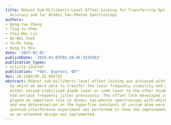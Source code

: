 ```yaml
---
title: Robust Sub-Millihertz-Level Offset Locking for Transferring Optical Frequency
  Accuracy and for Atomic Two-Photon Spectroscopy
authors:
- Wang-Yau Cheng
- Ting-Ju Chen
- Chia-Wei Lin
- Bo-Wei Chen
- Ya-Po Yang
- Hung Yi Hsu
date: '2017-02-01'
publishDate: '2025-01-03T02:26:45.331936Z'
publication_types:
- article-journal
publication: '*Opt. Express, OE*'
doi: 10.1364/OE.25.002752
abstract: Robust sub-millihertz-level offset locking was achieved with a simple scheme,
  by which we were able to transfer the laser frequency stability and accuracy from
  either cesium-stabilized diode laser or comb laser to the other diode lasers who
  had serious frequency jitter previously. The offset lock developed in this paper
  played an important role in atomic two-photon spectroscopy with which record resolution
  and new determination on the hyperfine constants of cesium atom were achieved. A
  quantum-interference experiment was performed to show the improvement of light coherence
  as an extended design was implemented.
---
```

